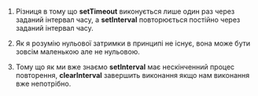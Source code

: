 1. Різниця в тому що **setTimeout** виконується лише один раз через заданий інтервал часу, а **setInterval** повторюється постійно через заданий інтервал часу.


2. Як я розумію нульової затримки в принципі не існує, вона може бути зовсім маленькою але не нульовою.


3. Тому що як ми вже знаємо **setInterval** має нескінченний процес повторення, **clearInterval** завершить виконання якщо нам виконання вже непотрібно.